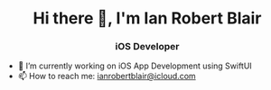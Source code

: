 <h1 align="center"> Hi there 👋,  I'm Ian Robert Blair</h1>
<h3 align="center"> iOS Developer </h3>

- 🔭 I’m currently working on iOS App Development using SwiftUI
- 📫 How to reach me: ianrobertblair@icloud.com

<!--
**ian-robertblair/ian-robertblair** is a ✨ _special_ ✨ repository because its `README.md` (this file) appears on your GitHub profile.

Here are some ideas to get you started:

- 🔭 I’m currently working on ...
- 🌱 I’m currently learning ...
- 👯 I’m looking to collaborate on ...
- 🤔 I’m looking for help with ...
- 💬 Ask me about ...
- 📫 How to reach me: ...
- 😄 Pronouns: ...
- ⚡ Fun fact: ...
-->
